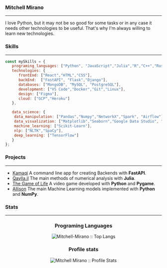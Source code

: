 ### Mitchell Mirano
___
I love Python, but it may not be so good for some tasks or in any case it needs other technologies to be useful. That's why I'm always willing to learn new technologies.
### Skills
___ 

```javascript
const mySkills = {
   programing_languages: ["Python", "JavaScript","Julia","R","C++","Rust"],
   technologies: {
      frontEnd: ["React","HTML","CSS"],
      backEnd:  ["FastAPI", "Flask","Django"],
      databases: ["MongoDB", "MySQL", "PostgreSQL"],
      development: ["VS Code","Docker","Git","Linux"],
      design: ["Figma"],
      cloud: ["GCP","Heroku"]
   }, 

   data_science: {
    data_manipulation: ["Pandas","Numpy","NetworkX","Spark", "Airflow"],
    data_visualization: ["Matplotlib","Seaborn","Google Data Studio", "Tableau","PowerBI"],
    machine_learning: ["Scikit-Learn"],
    nlp: ["NLTK","SpaCy"],
    deep_learning: ["TensorFlow"]
   }
};
```

### Projects
___
- [Kamaqi](https://pypi.org/project/kamaqi/)
A command line app for creating Backends with **FastAPI**.
- [Qaylla.jl](https://mitchell-mirano.github.io/Qaylla.jl/stable/)
The main methods of numerical analysis with **Julia**.
- [The Game of Life](https://github.com/Mitchell-Mirano/The-Life-Game)
A video game developed with **Python** and **Pygame**.
- [Allison](https://github.com/Mitchell-Mirano/Allison)
The main Machine Learning models implemented with **Python** and **NumPy**.

### Stats
___

<h3 align="center">Programing Languages</h3>

<p align="center">
<img src="https://github-readme-stats.vercel.app/api/top-langs/?username=Mitchell-Mirano&langs_count=10&theme=tokyonight&layout=compact" alt="Mitchell-Mirano :: Top Langs" />
</p>

<h3 align="center">Profile stats</h3>

<p align="center">
<img src="https://github-readme-stats.vercel.app/api?username=Mitchell-Mirano&show_icons=true&theme=tokyonight" alt="Mitchell Mirano :: Profile Stats" />
</p>

